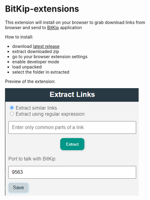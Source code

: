 # BitKip-extensions

This extension will install on your browser to grab download links from browser and send to [BitKip](https://github.com/DarkDeveloper-arch/BitKip) application

How to install:
- download [latest release](https://github.com/DarkDeveloper-arch/BitKip-extensions/releases/latest)
- extract downloaded zip
- go to your browser extension settings
- enable developer mode
- load unpacked
- select the folder in extracted

Preview of the extension:

![latest release](https://github.com/DarkDeveloper-arch/BitKip-extensions/blob/main/src/resources/images/popup.png)
